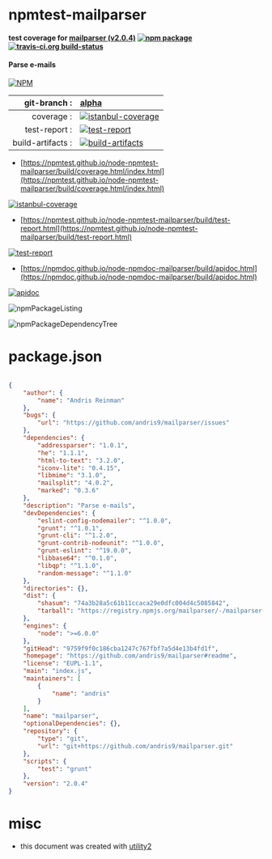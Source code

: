 # npmtest-mailparser

#### test coverage for  [mailparser (v2.0.4)](https://github.com/andris9/mailparser#readme)  [![npm package](https://img.shields.io/npm/v/npmtest-mailparser.svg?style=flat-square)](https://www.npmjs.org/package/npmtest-mailparser) [![travis-ci.org build-status](https://api.travis-ci.org/npmtest/node-npmtest-mailparser.svg)](https://travis-ci.org/npmtest/node-npmtest-mailparser)

#### Parse e-mails

[![NPM](https://nodei.co/npm/mailparser.png?downloads=true&downloadRank=true&stars=true)](https://www.npmjs.com/package/mailparser)

| git-branch : | [alpha](https://github.com/npmtest/node-npmtest-mailparser/tree/alpha)|
|--:|:--|
| coverage : | [![istanbul-coverage](https://npmtest.github.io/node-npmtest-mailparser/build/coverage.badge.svg)](https://npmtest.github.io/node-npmtest-mailparser/build/coverage.html/index.html)|
| test-report : | [![test-report](https://npmtest.github.io/node-npmtest-mailparser/build/test-report.badge.svg)](https://npmtest.github.io/node-npmtest-mailparser/build/test-report.html)|
| build-artifacts : | [![build-artifacts](https://npmtest.github.io/node-npmtest-mailparser/glyphicons_144_folder_open.png)](https://github.com/npmtest/node-npmtest-mailparser/tree/gh-pages/build)|

- [https://npmtest.github.io/node-npmtest-mailparser/build/coverage.html/index.html](https://npmtest.github.io/node-npmtest-mailparser/build/coverage.html/index.html)

[![istanbul-coverage](https://npmtest.github.io/node-npmtest-mailparser/build/screenCapture.buildCi.browser.%252Ftmp%252Fbuild%252Fcoverage.lib.html.png)](https://npmtest.github.io/node-npmtest-mailparser/build/coverage.html/index.html)

- [https://npmtest.github.io/node-npmtest-mailparser/build/test-report.html](https://npmtest.github.io/node-npmtest-mailparser/build/test-report.html)

[![test-report](https://npmtest.github.io/node-npmtest-mailparser/build/screenCapture.buildCi.browser.%252Ftmp%252Fbuild%252Ftest-report.html.png)](https://npmtest.github.io/node-npmtest-mailparser/build/test-report.html)

- [https://npmdoc.github.io/node-npmdoc-mailparser/build/apidoc.html](https://npmdoc.github.io/node-npmdoc-mailparser/build/apidoc.html)

[![apidoc](https://npmdoc.github.io/node-npmdoc-mailparser/build/screenCapture.buildCi.browser.%252Ftmp%252Fbuild%252Fapidoc.html.png)](https://npmdoc.github.io/node-npmdoc-mailparser/build/apidoc.html)

![npmPackageListing](https://npmtest.github.io/node-npmtest-mailparser/build/screenCapture.npmPackageListing.svg)

![npmPackageDependencyTree](https://npmtest.github.io/node-npmtest-mailparser/build/screenCapture.npmPackageDependencyTree.svg)



# package.json

```json

{
    "author": {
        "name": "Andris Reinman"
    },
    "bugs": {
        "url": "https://github.com/andris9/mailparser/issues"
    },
    "dependencies": {
        "addressparser": "1.0.1",
        "he": "1.1.1",
        "html-to-text": "3.2.0",
        "iconv-lite": "0.4.15",
        "libmime": "3.1.0",
        "mailsplit": "4.0.2",
        "marked": "0.3.6"
    },
    "description": "Parse e-mails",
    "devDependencies": {
        "eslint-config-nodemailer": "^1.0.0",
        "grunt": "^1.0.1",
        "grunt-cli": "^1.2.0",
        "grunt-contrib-nodeunit": "^1.0.0",
        "grunt-eslint": "^19.0.0",
        "libbase64": "^0.1.0",
        "libqp": "^1.1.0",
        "random-message": "^1.1.0"
    },
    "directories": {},
    "dist": {
        "shasum": "74a3b28a5c61b11ccaca29e0dfc004d4c5085842",
        "tarball": "https://registry.npmjs.org/mailparser/-/mailparser-2.0.4.tgz"
    },
    "engines": {
        "node": ">=6.0.0"
    },
    "gitHead": "9759f9f0c186cba1247c767fbf7a5d4e13b4fd1f",
    "homepage": "https://github.com/andris9/mailparser#readme",
    "license": "EUPL-1.1",
    "main": "index.js",
    "maintainers": [
        {
            "name": "andris"
        }
    ],
    "name": "mailparser",
    "optionalDependencies": {},
    "repository": {
        "type": "git",
        "url": "git+https://github.com/andris9/mailparser.git"
    },
    "scripts": {
        "test": "grunt"
    },
    "version": "2.0.4"
}
```



# misc
- this document was created with [utility2](https://github.com/kaizhu256/node-utility2)
